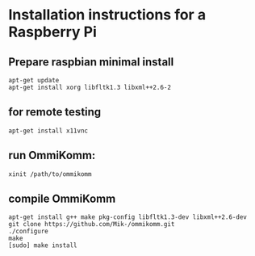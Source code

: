 # Installation instructions for a Raspberry Pi

## Prepare raspbian minimal install

	apt-get update
	apt-get install xorg libfltk1.3 libxml++2.6-2

## for remote testing

	apt-get install x11vnc

## run OmmiKomm:

	xinit /path/to/ommikomm

## compile OmmiKomm

	apt-get install g++ make pkg-config libfltk1.3-dev libxml++2.6-dev
	git clone https://github.com/Mik-/ommikomm.git
	./configure
	make
	[sudo] make install
